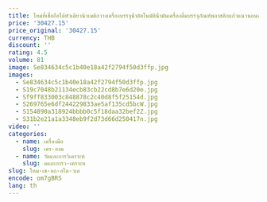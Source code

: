 ```yaml
---
title: ใหม่ที่เชื่อถือได้หัวเดียวนิวเมติกวางเครื่องบรรจุน้ําอัตโนมัติน้ํามันเครื่องดื่มบรรจุภัณฑ์พลาสติกแก้วแนวนอนขนาดเล็ก
price: '30427.15'
price_original: '30427.15'
currency: THB
discount: ''
rating: 4.5
volume: 81
image: Se834634c5c1b40e18a42f2794f50d3ffp.jpg
images:
  - Se834634c5c1b40e18a42f2794f50d3ffp.jpg
  - S19c7048b21134ecb83cb22cd8b7e6d20e.jpg
  - Sf9ff833003c848878c2c40d8f5f25154d.jpg
  - S269765e6df244229833ae5af135cd5bcW.jpg
  - S154890a318924bbbb0c5f18daa32bef2Z.jpg
  - S31b2e21a1a3348eb9f2d73d66d250417n.jpg
video: ''
categories:
  - name: เครื่องมือ
    slug: เคร-องม
  - name: วัดและการวิเคราะห์
    slug: ดและการว-เคราะห
slug: ใหม-เช-อถ-อได-วเด
encode: om7gBRS
lang: th
---
```

  